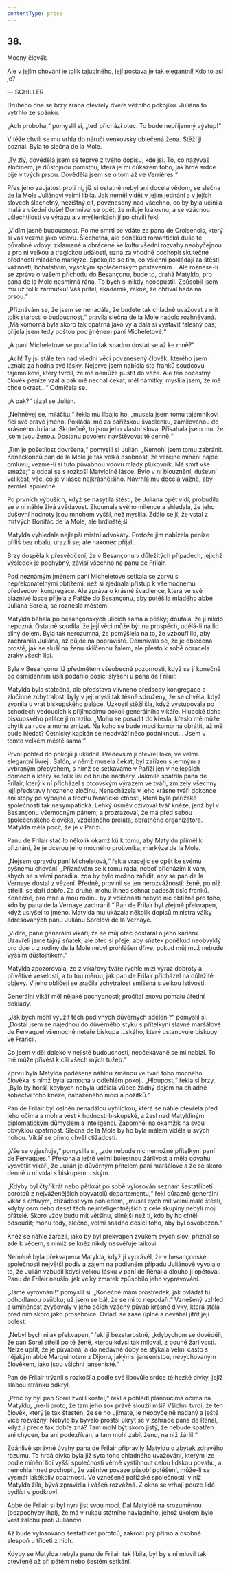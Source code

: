 ```yaml
---
contentType: prose
---
```


## 38.  
Mocný člověk

Ale v jejím chování je tolik tajuplného, její postava je tak elegantní! Kdo to asi je?

— SCHILLER

Druhého dne se brzy zrána otevřely dveře věžního pokojíku. Juliána to vytrhlo ze spánku.

„Ach proboha,“ pomyslil si, „teď přichází otec. To bude nepříjemný výstup!“

V téže chvíli se mu vrhla do náručí venkovsky oblečená žena. Stěží ji poznal. Byla to slečna de la Mole.

„Ty zlý, dověděla jsem se teprve z tvého dopisu, kde jsi. To, co nazýváš zločinem, je důstojnou pomstou, která je mi důkazem toho, jak hrdé srdce bije v tvých prsou. Dověděla jsem se o tom až ve Verrières.“

Přes jeho zaujatost proti ní, jíž si ostatně nebyl ani docela vědom, se slečna de la Mole Juliánovi velmi líbila. Jak neměl vidět v jejím jednání a v jejích slovech šlechetný, nezištný cit, povznesený nad všechno, co by byla učinila malá a všední duše! Domníval se opět, že miluje královnu, a se vzácnou ušlechtilostí ve výrazu a v myšlenkách jí po chvíli řekl:

„Vidím jasně budoucnost. Po mé smrti se vdáte za pana de Croisenois, který si vás vezme jako vdovu. Šlechetná, ale poněkud romantická duše té půvabné vdovy, zklamané a obrácené ke kultu všední rozvahy neobyčejnou a pro ni velkou a tragickou událostí, uzná za vhodné pochopit skutečné přednosti mladého markýze. Spokojíte se tím, co všichni pokládají za štěstí: vážností, bohatstvím, vysokým společenským postavením… Ale roznese-li se zpráva o vašem příchodu do Besançonu, bude to, drahá Matyldo, pro pana de la Mole nesmírná rána. To bych si nikdy neodpustil. Způsobil jsem mu už tolik zármutku! Váš přítel, akademik, řekne, že ohříval hada na prsou.“

„Přiznávám se, že jsem se nenadála, že budete tak chladně uvažovat a mít tolik starostí o budoucnost,“ pravila slečna de la Mole napolo rozhněvaná. „Má komorná byla skoro tak opatrná jako vy a dala si vystavit falešný pas; přijela jsem tedy poštou pod jménem paní Micheletové.“

„A paní Micheletové se podařilo tak snadno dostat se až ke mně?“

„Ach! Ty jsi stále ten nad všední věci povznesený člověk, kterého jsem uznala za hodna své lásky. Nejprve jsem nabídla sto franků soudcovu tajemníkovi, který tvrdil, že mě nemůže pustit do věže. Ale ten počestný člověk peníze vzal a pak mě nechal čekat, měl námitky, myslila jsem, že mě chce okrást…“ Odmlčela se.

„A pak?“ tázal se Julián.

„Nehněvej se, miláčku,“ řekla mu líbajíc ho, „musela jsem tomu tajemníkovi říci své pravé jméno. Pokládal mě za pařížskou švadlenku, zamilovanou do krásného Juliána. Skutečně, to jsou jeho vlastní slova. Přísahala jsem mu, že jsem tvou ženou. Dostanu povolení navštěvovat tě denně.“

„Tím je pošetilost dovršena,“ pomyslil si Julián. „Nemohl jsem tomu zabránit. Koneckonců pan de la Mole je tak velká osobnost, že veřejné mínění najde omluvu, vezme-li si tuto půvabnou vdovu mladý plukovník. Má smrt vše smaže;“ a oddal se s rozkoší Matyldině lásce. Bylo v ní blouznění, duševní velikost, vše, co je v lásce nejkrásnějšího. Navrhla mu docela vážně, aby zemřeli společně.

Po prvních výbuších, když se nasytila štěstí, že Juliána opět vidí, probudila se v ní náhle živá zvědavost. Zkoumala svého milence a shledala, že jeho duševní hodnoty jsou mnohem vyšší, než myslila. Zdálo se jí, že vstal z mrtvých Bonifác de la Mole, ale hrdinštější.

Matylda vyhledala nejlepší místní advokáty. Protože jim nabízela peníze příliš bez obalu, urazili se; ale nakonec přijali.

Brzy dospěla k přesvědčení, že v Besançonu v důležitých případech, jejichž výsledek je pochybný, závisí všechno na panu de Frilair.

Pod neznámým jménem paní Micheletové setkala se zprvu s nepřekonatelnými obtížemi, než si zjednala přístup k všemocnému předsedovi kongregace. Ale zpráva o krásné švadlence, která ve své bláznivé lásce přijela z Paříže do Besançonu, aby potěšila mladého abbé Juliána Sorela, se roznesla městem.

Matylda běhala po besançonských ulicích sama a pěšky; doufala, že ji nikdo nepozná. Ostatně soudila, že její věci může být na prospěch, udělá-li na lid silný dojem. Byla tak nerozumná, že pomýšlela na to, že vzbouří lid, aby zachránila Juliána, až půjde na popraviště. Domnívala se, že je oblečena prostě, jak se sluší na ženu sklíčenou žalem, ale přesto k sobě obracela zraky všech lidí.

Byla v Besançonu již předmětem všeobecné pozornosti, když se jí konečně po osmidenním úsilí podařilo dosíci slyšení u pana de Frilair.

Matylda byla statečná, ale představa vlivného předsedy kongregace a zločinné zchytralosti byly v její mysli tak těsně sdruženy, že se chvěla, když zvonila u vrat biskupského paláce. Úzkostí stěží šla, když vystupovala po schodech vedoucích k přijímacímu pokoji generálního vikáře. Hluboké ticho biskupského paláce ji mrazilo. „Mohu se posadit do křesla, křeslo mě může chytit za ruce a mohu zmizet. Na koho se bude moci komorná obrátit, až mě bude hledat? Četnický kapitán se neodváží něco podniknout… Jsem v tomto velkém městě sama!“

První pohled do pokojů ji uklidnil. Především jí otevřel lokaj ve velmi elegantní livreji. Salón, v němž musela čekat, byl zařízen s jemným a vybraným přepychem, s nímž se setkáváme v Paříži jen v nejlepších domech a který se tolik liší od hrubé nádhery. Jakmile spatřila pana de Frilair, který k ní přicházel s otcovským výrazem ve tváři, zmizely všechny její představy hrozného zločinu. Nenacházela v jeho krásné tváři dokonce ani stopy po výbojné a trochu fanatické ctnosti, která byla pařížské společnosti tak nesympatická. Lehký úsměv oživoval tvář kněze, jenž byl v Besançonu všemocným pánem, a prozrazoval, že má před sebou společenského člověka, vzdělaného preláta, obratného organizátora. Matylda měla pocit, že je v Paříži.

Panu de Frilair stačilo několik okamžiků k tomu, aby Matyldu přiměl k přiznání, že je dcerou jeho mocného protivníka, markýze de la Mole.

„Nejsem opravdu paní Micheletová,“ řekla vracejíc se opět ke svému pyšnému chování. „Přiznávám se k tomu ráda, neboť přicházím k vám, abych se s vámi poradila, zda by bylo možno zařídit, aby se pan de la Vernaye dostal z vězení. Předně, provinil se jen nerozvážností; ženě, po níž střelil, se daří dobře. Za druhé, mohu ihned sehnat padesát tisíc franků. Konečně, pro mne a mou rodinu by z vděčnosti nebylo nic obtížné pro toho, kdo by pana de la Vernaye zachránil.“ Pan de Frilair byl zřejmě překvapen, když uslyšel to jméno. Matylda mu ukázala několik dopisů ministra války adresovaných panu Juliánu Sorelovi de la Vernaye.

„Vidíte, pane generální vikáři, že se můj otec postaral o jeho kariéru. Uzavřeli jsme tajný sňatek, ale otec si přeje, aby sňatek poněkud neobvyklý pro dceru z rodiny de la Mole nebyl prohlášen dříve, pokud můj muž nebude vyšším důstojníkem.“

Matylda zpozorovala, že z vikářovy tváře rychle mizí výraz dobroty a přívětivé veselosti, a to tou měrou, jak pan de Frilair přicházel na důležité objevy. V jeho obličeji se zračila zchytralost smíšená s velkou lstivostí.

Generální vikář měl nějaké pochybnosti; pročítal znovu pomalu úřední doklady.

„Jak bych mohl využít těch podivných důvěrných sdělení?“ pomyslil si. „Dostal jsem se najednou do důvěrného styku s přítelkyní slavné maršálové de Fervaquel všemocné neteře biskupa …ského, který ustanovuje biskupy ve Francii.

Co jsem viděl daleko v nejisté budoucnosti, neočekávaně se mi nabízí. To mě může přivést k cíli všech mých tužeb.“

Zprvu byla Matylda poděšena náhlou změnou ve tváři toho mocného člověka, s nímž byla samotná v odlehlém pokoji. „Hloupost,“ řekla si brzy. „Bylo by horší, kdybych nebyla udělala vůbec žádný dojem na chladné sobectví toho kněze, nabaženého moci a požitků.“

Pan de Frilair byl oslněn nenadálou vyhlídkou, která se náhle otevřela před jeho očima a mohla vést k hodnosti biskupské, a žasl nad Matyldiným diplomatickým důmyslem a inteligencí. Zapomněl na okamžik na svou obvyklou opatrnost. Slečna de la Mole by ho byla málem viděla u svých nohou. Vikář se přímo chvěl ctižádostí.

„Vše se vyjasňuje,“ pomyslila si, „zde nebude nic nemožné přítelkyni paní de Fervaques.“ Překonala ještě velmi bolestnou žárlivost a měla odvahu vysvětlit vikáři, že Julián je důvěrným přítelem paní maršálové a že se skoro denně u ní vídal s biskupem …ským.

„Kdyby byl čtyřikrát nebo pětkrát po sobě vylosován seznam šestatřiceti porotců z nejváženějších obyvatelů departementu,“ řekl důrazně generální vikář s chtivým, ctižádostivým pohledem, „musel bych mít velmi malé štěstí, kdyby osm nebo deset těch nejinteligentnějších z celé skupiny nebyli moji přátelé. Skoro vždy budu mít většinu, silnější než ti, kdo by ho chtěli odsoudit; mohu tedy, slečno, velmi snadno dosíci toho, aby byl osvobozen.“

Kněz se náhle zarazil, jako by byl překvapen zvukem svých slov; přiznal se zde k věcem, s nimiž se kněz nikdy nesvěřuje laikovi.

Neméně byla překvapena Matylda, když jí vyprávěl, že v besançonské společnosti největší podiv a zájem na podivném případu Juliánově vyvolalo to, že Julián vzbudil kdysi velkou lásku v paní de Rênal a dlouho ji opětoval. Panu de Frilair neušlo, jak velký zmatek způsobilo jeho vypravování.

„Jsme vyrovnáni!“ pomyslil si. „Konečně mám prostředek, jak ovládat tu odhodlanou osůbku; už jsem se bál, že se mi to nepodaří.“ Vznešený vzhled a umíněnost zvyšovaly v jeho očích vzácný půvab krásné dívky, která stála před ním skoro jako prosebnice. Ovládl se zase úplně a neváhal jitřit její bolest.

„Nebyl bych nijak překvapen,“ řekl jí bezstarostně, „kdybychom se dověděli, že pan Sorel střelil po té ženě, kterou kdysi tak miloval, z pouhé žárlivosti. Nelze upřít, že je půvabná, a do nedávné doby se stýkala velmi často s nějakým abbé Marquinotem z Dijonu, jakýmsi jansenistou, nevychovaným člověkem, jako jsou všichni jansenisté.“

Pan de Frilair trýznil s rozkoší a podle své libovůle srdce té hezké dívky, jejíž slabou stránku odkryl.

„Proč by byl pan Sorel zvolil kostel,“ řekl a pohlédl planoucíma očima na Matyldu, „ne-li proto, že tam jeho sok právě sloužil mši? Všichni tvrdí, že ten člověk, který je tak šťasten, že se ho ujímáte, je neobyčejně nadaný a ještě více rozvážný. Nebylo by bývalo prostší ukrýt se v zahradě pana de Rênal, když ji přece tak dobře zná? Tam mohl být skoro jistý, že nebude spatřen ani chycen, ba ani podezříván, a tam mohl zabít ženu, na niž žárlil.“

Zdánlivě správné úvahy pana de Frilair připravily Matyldu o zbytek zdravého rozumu. Ta hrdá dívka byla již syta toho chladného uvažování, kterým lze podle mínění lidí vyšší společnosti věrně vystihnout celou lidskou povahu, a nemohla hned pochopit, že vášnivé povaze působí potěšení, může-li se vysmát jakékoliv opatrnosti. Ve vznešené pařížské společnosti, v níž Matylda žila, bývá zpravidla i vášeň rozvážná. Z okna se vrhají pouze lidé bydlící v podkroví.

Abbé de Frilair si byl nyní jist svou mocí. Dal Matyldě na srozuměnou (bezpochyby lhal), že má v rukou státního návladního, jehož úkolem bylo vést žalobu proti Juliánovi.

Až bude vylosováno šestatřicet porotců, zakročí prý přímo a osobně alespoň u třiceti z nich.

Kdyby se Matylda nebyla panu de Frilair tak líbila, byl by s ní mluvil tak otevřeně až při pátém nebo šestém setkání.
